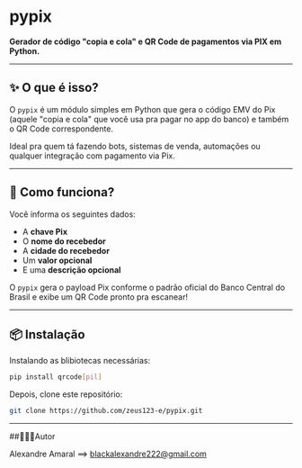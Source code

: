 # pypix

**Gerador de código "copia e cola" e QR Code de pagamentos via PIX em Python.**

---

## ✨ O que é isso?

O `pypix` é um módulo simples em Python que gera o código EMV do Pix (aquele "copia e cola" que você usa pra pagar no app do banco) e também o QR Code correspondente.

Ideal pra quem tá fazendo bots, sistemas de venda, automações ou qualquer integração com pagamento via Pix.

---

## 🧠 Como funciona?

Você informa os seguintes dados:
- A **chave Pix**
- O **nome do recebedor**
- A **cidade do recebedor**
- Um **valor opcional**
- E uma **descrição opcional**

O `pypix` gera o payload Pix conforme o padrão oficial do Banco Central do Brasil e exibe um QR Code pronto pra escanear!

---

## 📦 Instalação

Instalando as blibiotecas necessárias:

```bash
pip install qrcode[pil]
```

Depois, clone este repositório:

```bash
git clone https://github.com/zeus123-e/pypix.git
```

---

##👮🏿‍♂️Autor

Alexandre Amaral ==> blackalexandre222@gmail.com
